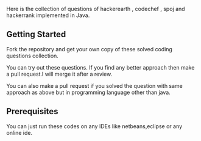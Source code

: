 Here is the collection of questions of hackerearth , codechef , spoj and hackerrank implemented in Java.

## Getting Started
Fork the repository and get your own copy of these solved coding questions collection.

You can try out these questions.
If you find any better approach then make a pull request.I will merge it after a review.

You can also make a pull request if you solved the question with same approach as above but in programming language other than java.

## Prerequisites
You can just run these codes on any IDEs like netbeans,eclipse or any online ide.
